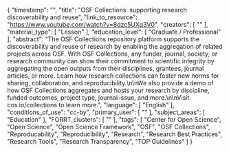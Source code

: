 {
    "timestamp": "",
    "title": "OSF Collections: supporting research discoverability and reuse",
    "link_to_resource": "https://www.youtube.com/watch?v=8dzc5UXq3V0",
    "creators": [
        ""
    ],
    "material_type": [
        "Lesson"
    ],
    "education_level": [
        "Graduate / Professional"
    ],
    "abstract": "The OSF Collections repository platform supports the discoverability and reuse of research by enabling the aggregation of related projects across OSF. With OSF Collections, any funder, journal, society, or research community can show their commitment to scientific integrity by aggregating the open outputs from their disciplines, grantees, journal articles, or more. Learn how research collections can foster new norms for sharing, collaboration, and reproducibility.\n\nWe also provide a demo of how OSF Collections aggregates and hosts your research by discipline, funded outcomes, project type, journal issue, and more.\n\nVisit cos.io/collections to learn more.",
    "language": [
        "English"
    ],
    "conditions_of_use": "cc-by",
    "primary_user": [
        ""
    ],
    "subject_areas": [
        "Education"
    ],
    "FORRT_clusters": [
        ""
    ],
    "tags": [
        "Center for Open Science",
        "Open Science",
        "Open Science Framework",
        "OSF",
        "OSF Collections",
        "Reproducability",
        "Reproducibility",
        "Research",
        "Research Best Practices",
        "Research Tools",
        "Research Transparency",
        "TOP Guidelines"
    ]
}